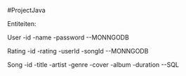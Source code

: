 #ProjectJava

Entiteiten:

User
-id
-name
-password
--MONNGODB

Rating
-id
-rating
-userId
-songId
--MONNGODB

Song
-id
-title
-artist
-genre
-cover
-album
-duration
--SQL

